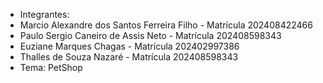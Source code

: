 - Integrantes:
- Marcio Alexandre dos Santos Ferreira Filho - Matrícula 202408422466 
- Paulo Sergio Caneiro de Assis Neto - Matrícula 202408598343 
- Euziane Marques Chagas - Matrícula 202402997386 
- Thalles de Souza Nazaré - Matrícula 202408598343 
- Tema: PetShop
